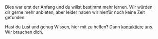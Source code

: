 Dies war erst der Anfang und du willst bestimmt
mehr lernen. Wir würden dir gerne mehr anbieten, aber
leider haben wir hierfür noch keine Zeit gefunden.

Hast du Lust und genug Wissen, hier mit zu helfen? Dann
[kontaktiere](https://signdict.org/contact) uns. Wir brauchen
dich.

